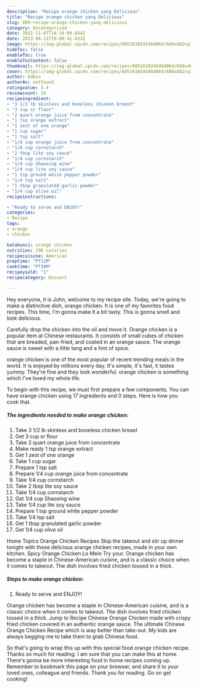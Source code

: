 ```yaml
---
description: "Recipe orange chicken yang Delicious"
title: "Recipe orange chicken yang Delicious"
slug: 809-recipe-orange-chicken-yang-delicious
category: Uncategorized
date: 2022-11-07T16:34:09.834Z
date: 2023-06-11T19:08:41.033Z
image: https://img-global.cpcdn.com/recipes/6051610245464064/680x482cq70/orange-chicken-recipe-main-photo.jpg
hideToc: false
enableToc: true
enableTocContent: false
thumbnail: https://img-global.cpcdn.com/recipes/6051610245464064/680x482cq70/orange-chicken-recipe-main-photo.jpg
cover: https://img-global.cpcdn.com/recipes/6051610245464064/680x482cq70/orange-chicken-recipe-main-photo.jpg
author: Admin
authorAv: notfound
ratingvalue: 3.4
reviewcount: 19
recipeingredient:
- "3 1/2 lb skinless and boneless chicken breast"
- "3 cup sr flour"
- "2 quart orange juice from concentrate"
- "1 tsp orange extract"
- "1 zest of one orange"
- "1 cup sugar"
- "1 tsp salt"
- "1/4 cup orange juice from concentrate"
- "1/4 cup cornstarch"
- "2 tbsp lite soy sauce"
- "1/4 cup cornstarch"
- "1/4 cup Shaoxing wine"
- "1/4 cup lite soy sauce"
- "1 tsp ground white pepper powder"
- "1/4 tsp salt"
- "1 tbsp granulated garlic powder"
- "1/4 cup olive oil"
recipeinstructions:

- "Ready to serve and ENJOY!"
categories:
- Recipe
tags:
- orange
- chicken

katakunci: orange chicken 
nutrition: 296 calories
recipecuisine: American
preptime: "PT11M"
cooktime: "PT39M"
recipeyield: "1"
recipecategory: Dessert

---
```



Hey everyone, it is John, welcome to my recipe site. Today, we're going to make a distinctive dish, orange chicken. It is one of my favorites food recipes. This time, I'm gonna make it a bit tasty. This is gonna smell and look delicious.

Carefully drop the chicken into the oil and move it. Orange chicken is a popular item at Chinese restaurants. It consists of small cubes of chicken that are breaded, pan-fried, and coated in an orange sauce. The orange sauce is sweet with a little tang and a hint of spice.

orange chicken is one of the most popular of recent trending meals in the world. It is enjoyed by millions every day. It's simple, it's fast, it tastes yummy. They're fine and they look wonderful. orange chicken is something which I've loved my whole life.


To begin with this recipe, we must first prepare a few components. You can have orange chicken using 17 ingredients and 0 steps. Here is how you cook that.

<!--inarticleads1-->

##### The ingredients needed to make orange chicken:

1. Take 3 1/2 lb skinless and boneless chicken breast
1. Get 3 cup sr flour
1. Take 2 quart orange juice from concentrate
1. Make ready 1 tsp orange extract
1. Get 1 zest of one orange
1. Take 1 cup sugar
1. Prepare 1 tsp salt
1. Prepare 1/4 cup orange juice from concentrate
1. Take 1/4 cup cornstarch
1. Take 2 tbsp lite soy sauce
1. Take 1/4 cup cornstarch
1. Get 1/4 cup Shaoxing wine
1. Take 1/4 cup lite soy sauce
1. Prepare 1 tsp ground white pepper powder
1. Take 1/4 tsp salt
1. Get 1 tbsp granulated garlic powder
1. Get 1/4 cup olive oil


Home Topics Orange Chicken Recipes Skip the takeout and stir up dinner tonight with these delicious orange chicken recipes, made in your own kitchen. Spicy Orange Chicken Lo Mein Try your. Orange chicken has become a staple in Chinese-American cuisine, and is a classic choice when it comes to takeout. The dish involves fried chicken tossed in a thick. 

<!--inarticleads2-->

##### Steps to make orange chicken:


1. Ready to serve and ENJOY!

Orange chicken has become a staple in Chinese-American cuisine, and is a classic choice when it comes to takeout. The dish involves fried chicken tossed in a thick. Jump to Recipe Chinese Orange Chicken made with crispy fried chicken covered in an authentic orange sauce. The ultimate Chinese Orange Chicken Recipe which is way better than take-out. My kids are always begging me to take them to grab Chinese food. 

So that's going to wrap this up with this special food orange chicken recipe. Thanks so much for reading. I am sure that you can make this at home. There's gonna be more interesting food in home recipes coming up. Remember to bookmark this page on your browser, and share it to your loved ones, colleague and friends. Thank you for reading. Go on get cooking!
